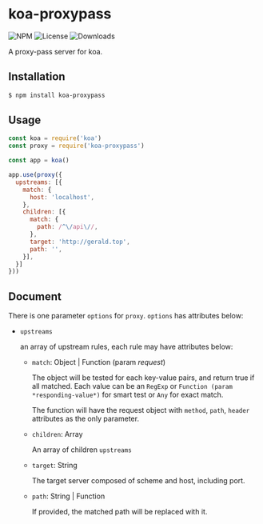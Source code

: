 koa-proxypass
===

![NPM](https://img.shields.io/npm/v/koa-proxypass.svg)
![License](https://img.shields.io/npm/l/koa-proxypass.svg)
![Downloads](https://img.shields.io/npm/dt/koa-proxypass.svg)

A proxy-pass server for koa.

Installation
---
``` sh
$ npm install koa-proxypass
```

Usage
---
``` javascript
const koa = require('koa')
const proxy = require('koa-proxypass')

const app = koa()

app.use(proxy({
  upstreams: [{
    match: {
      host: 'localhost',
    },
    children: [{
      match: {
        path: /^\/api\//,
      },
      target: 'http://gerald.top',
      path: '',
    }],
  }]
}))
```

Document
---
There is one parameter `options` for `proxy`. `options` has attributes below:

* `upstreams`

  an array of upstream rules, each rule may have attributes below:

  * `match`: Object | Function (param *request*)

    The object will be tested for each key-value pairs, and return true if all matched. Each value can be an `RegExp` or `Function (param *responding-value*)` for smart test or `Any` for exact match.

    The function will have the request object with `method`, `path`, `header` attributes as the only parameter.

  * `children`: Array

    An array of children `upstreams`

  * `target`: String

    The target server composed of scheme and host, including port.

  * `path`: String | Function

    If provided, the matched path will be replaced with it.
